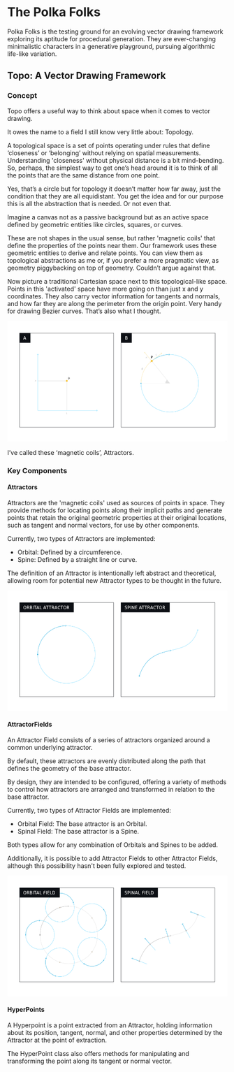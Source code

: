 # The Polka Folks

Polka Folks is the testing ground for an evolving vector drawing framework exploring its aptitude for procedural generation.
They are ever-changing minimalistic characters in a generative playground, pursuing algorithmic life-like variation.

## Topo: A Vector Drawing Framework

### Concept

Topo offers a useful way to think about space when it comes to vector drawing. 

It owes the name to a field I still know very little about: Topology.

A topological space is a set of points operating under rules that define ‘closeness’ or ‘belonging’ without relying on spatial measurements. Understanding 'closeness' without physical distance is a bit mind-bending. So, perhaps, the simplest way to get one’s head around it is to think of all the points that are the same distance from one point. 

Yes, that’s a circle but for topology it doesn’t matter how far away, just the condition that they are all equidistant. 
You get the idea and for our purpose this is all the abstraction that is needed. Or not even that.

Imagine a canvas not as a passive background but as an active space defined by geometric entities like circles, squares, or curves.

These are not shapes in the usual sense, but rather 'magnetic coils' that define the properties of the points near them. Our framework uses these geometric entities to derive and relate points. You can view them as topological abstractions as me or, if you prefer a more pragmatic view, as geometry piggybacking on top of geometry. Couldn’t argue against that.

Now picture a traditional Cartesian space next to this topological-like space. Points in this 'activated' space have more going on than just x and y coordinates. They also carry vector information for tangents and normals, and how far they are along the perimeter from the origin point. Very handy for drawing Bezier curves. That’s also what I thought.

![Framework Concept Diagram](/docs/assets/concept-diagram.png)

I’ve called these ‘magnetic coils’, Attractors.

### Key Components

#### Attractors

Attractors are the 'magnetic coils' used as sources of points in space. They provide methods for locating points along their implicit paths and generate points that retain the original geometric properties at their original locations, such as tangent and normal vectors, for use by other components.

Currently, two types of Attractors are implemented:

* Orbital: Defined by a circumference.
* Spine: Defined by a straight line or curve.

The definition of an Attractor is intentionally left abstract and theoretical, allowing room for potential new Attractor types to be thought in the future.

![Attractor Concept Diagram](/docs/assets/attractor-diagram.png)

#### AttractorFields

An Attractor Field consists of a series of attractors organized around a common underlying attractor.

By default, these attractors are evenly distributed along the path that defines the geometry of the base attractor.

By design, they are intended to be configured, offering a variety of methods to control how attractors are arranged and transformed in relation to the base attractor.

Currently, two types of Attractor Fields are implemented:

* Orbital Field: The base attractor is an Orbital.
* Spinal Field: The base attractor is a Spine.

Both types allow for any combination of Orbitals and Spines to be added.

Additionally, it is possible to add Attractor Fields to other Attractor Fields, although this possibility hasn't been fully explored and tested.

![Attractor Field Concept Diagram](/docs/assets/field-diagram.png)

#### HyperPoints

A Hyperpoint is a point extracted from an Attractor, holding information about its position, tangent, normal, and other properties determined by the Attractor at the point of extraction.

The HyperPoint class also offers methods for manipulating and transforming the point along its tangent or normal vector.
